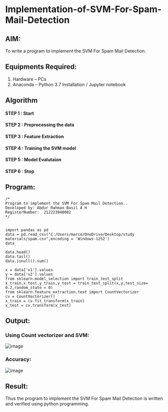 # Implementation-of-SVM-For-Spam-Mail-Detection

## AIM:
To write a program to implement the SVM For Spam Mail Detection.

## Equipments Required:
1. Hardware – PCs
2. Anaconda – Python 3.7 Installation / Jupyter notebook

## Algorithm
#### STEP 1 : Start
#### STEP 2 : Preprocessing the data
#### STEP 3 : Feature Extraction
#### STEP 4 : Training the SVM model
#### STEP 5 : Model Evalutaion
#### STEP 6 : Stop

## Program:
```
/*
Program to implement the SVM For Spam Mail Detection..
Developed by: Abdur Rahman Basil A H 
RegisterNumber:  212223040002
*/


import pandas as pd
data = pd.read_csv("C:/Users/marco/OneDrive/Desktop/study materials/spam.csv",encoding = 'Windows-1252')
data

data.head()
data.tail()
data.isnull().sum()

x = data['v1'].values
y = data['v2'].values
from sklearn.model_selection import train_test_split
x_train,x_test,y_train,y_test = train_test_split(x,y,test_size= 0.2,random_state = 0)
from sklearn.feature_extraction.text import CountVectorizer
cv = CountVectorizer()
x_train = cv.fit_transform(x_train)
x_test = cv.transform(x_test)
```

## Output:



### Using Count vectorizer and SVM:
![image](https://github.com/Meyyappan-T/Implementation-of-SVM-For-Spam-Mail-Detection/assets/128804366/2086fe50-a7f3-4d83-8762-b9674768b8bd)
### Accuracy:
![image](https://github.com/Meyyappan-T/Implementation-of-SVM-For-Spam-Mail-Detection/assets/128804366/f4505745-f782-48b3-90f0-7bcd6b1d5ff7)




## Result:
Thus the program to implement the SVM For Spam Mail Detection is written and verified using python programming.
